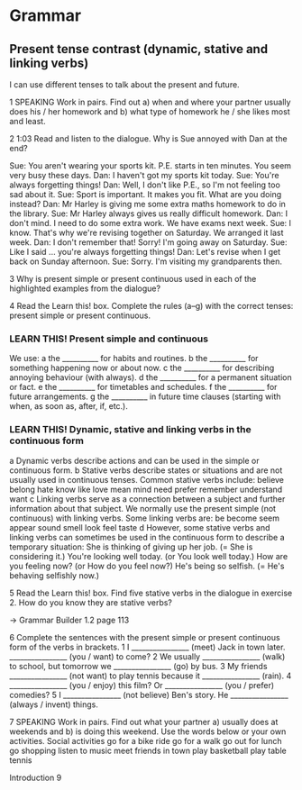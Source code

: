 # Grammar

## Present tense contrast (dynamic, stative and linking verbs)
I can use different tenses to talk about the present and future.

1 SPEAKING Work in pairs. Find out a) when and where your partner usually does his / her homework and b) what type of homework he / she likes most and least.

2 1:03 Read and listen to the dialogue. Why is Sue annoyed with Dan at the end?

Sue: You aren't wearing your sports kit. P.E. starts in ten minutes. You seem very busy these days.
Dan: I haven't got my sports kit today.
Sue: You're always forgetting things!
Dan: Well, I don't like P.E., so I'm not feeling too sad about it.
Sue: Sport is important. It makes you fit. What are you doing instead?
Dan: Mr Harley is giving me some extra maths homework to do in the library.
Sue: Mr Harley always gives us really difficult homework.
Dan: I don't mind. I need to do some extra work. We have exams next week.
Sue: I know. That's why we're revising together on Saturday. We arranged it last week.
Dan: I don't remember that! Sorry! I'm going away on Saturday.
Sue: Like I said ... you're always forgetting things!
Dan: Let's revise when I get back on Sunday afternoon.
Sue: Sorry. I'm visiting my grandparents then.

3 Why is present simple or present continuous used in each of the highlighted examples from the dialogue?

4 Read the Learn this! box. Complete the rules (a–g) with the correct tenses: present simple or present continuous.

### LEARN THIS! Present simple and continuous
We use:
a the __________ for habits and routines.
b the __________ for something happening now or about now.
c the __________ for describing annoying behaviour (with always).
d the __________ for a permanent situation or fact.
e the __________ for timetables and schedules.
f the __________ for future arrangements.
g the __________ in future time clauses (starting with when, as soon as, after, if, etc.).

### LEARN THIS! Dynamic, stative and linking verbs in the continuous form
a Dynamic verbs describe actions and can be used in the simple or continuous form.
b Stative verbs describe states or situations and are not usually used in continuous tenses. Common stative verbs include:
believe belong hate know like love mean mind need prefer remember understand want
c Linking verbs serve as a connection between a subject and further information about that subject. We normally use the present simple (not continuous) with linking verbs. Some linking verbs are:
be become seem appear sound smell look feel taste
d However, some stative verbs and linking verbs can sometimes be used in the continuous form to describe a temporary situation:
She is thinking of giving up her job. (= She is considering it.)
You're looking well today. (or You look well today.)
How are you feeling now? (or How do you feel now?)
He's being so selfish. (= He's behaving selfishly now.)

5 Read the Learn this! box. Find five stative verbs in the dialogue in exercise 2. How do you know they are stative verbs?

→ Grammar Builder 1.2 page 113

6 Complete the sentences with the present simple or present continuous form of the verbs in brackets.
1 I ________________ (meet) Jack in town later. ________________ (you / want) to come?
2 We usually ________________ (walk) to school, but tomorrow we ________________ (go) by bus.
3 My friends ________________ (not want) to play tennis because it ________________ (rain).
4 ________________ (you / enjoy) this film? Or ________________ (you / prefer) comedies?
5 I ________________ (not believe) Ben's story. He ________________ (always / invent) things.

7 SPEAKING Work in pairs. Find out what your partner a) usually does at weekends and b) is doing this weekend. Use the words below or your own activities.
Social activities   go for a bike ride   go for a walk   go out for lunch   go shopping   listen to music   meet friends in town   play basketball   play table tennis

Introduction 9